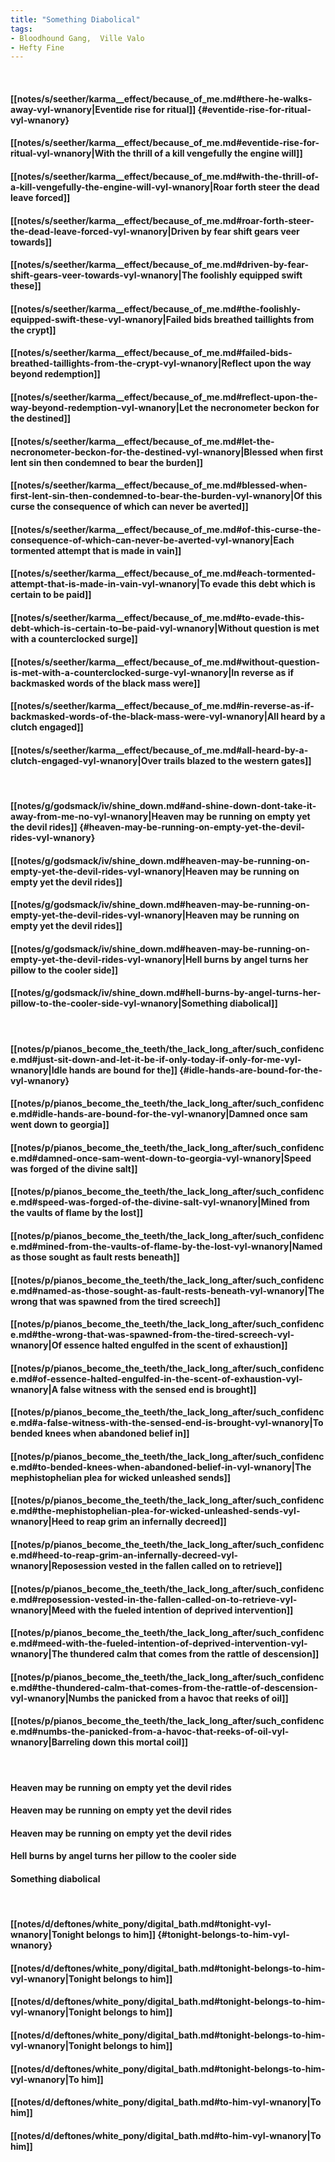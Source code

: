 ```yaml
---
title: "Something Diabolical"
tags:
- Bloodhound Gang,  Ville Valo
- Hefty Fine
---
```

&nbsp;
#### [[notes/s/seether/karma__effect/because_of_me.md#there-he-walks-away-vyl-wnanory|Eventide rise for ritual]] {#eventide-rise-for-ritual-vyl-wnanory}
#### [[notes/s/seether/karma__effect/because_of_me.md#eventide-rise-for-ritual-vyl-wnanory|With the thrill of a kill vengefully the engine will]]
#### [[notes/s/seether/karma__effect/because_of_me.md#with-the-thrill-of-a-kill-vengefully-the-engine-will-vyl-wnanory|Roar forth steer the dead leave forced]]
#### [[notes/s/seether/karma__effect/because_of_me.md#roar-forth-steer-the-dead-leave-forced-vyl-wnanory|Driven by fear shift gears veer towards]]
#### [[notes/s/seether/karma__effect/because_of_me.md#driven-by-fear-shift-gears-veer-towards-vyl-wnanory|The foolishly equipped swift these]]
#### [[notes/s/seether/karma__effect/because_of_me.md#the-foolishly-equipped-swift-these-vyl-wnanory|Failed bids breathed taillights from the crypt]]
#### [[notes/s/seether/karma__effect/because_of_me.md#failed-bids-breathed-taillights-from-the-crypt-vyl-wnanory|Reflect upon the way beyond redemption]]
#### [[notes/s/seether/karma__effect/because_of_me.md#reflect-upon-the-way-beyond-redemption-vyl-wnanory|Let the necronometer beckon for the destined]]
#### [[notes/s/seether/karma__effect/because_of_me.md#let-the-necronometer-beckon-for-the-destined-vyl-wnanory|Blessed when first lent sin then condemned to bear the burden]]
#### [[notes/s/seether/karma__effect/because_of_me.md#blessed-when-first-lent-sin-then-condemned-to-bear-the-burden-vyl-wnanory|Of this curse the consequence of which can never be averted]]
#### [[notes/s/seether/karma__effect/because_of_me.md#of-this-curse-the-consequence-of-which-can-never-be-averted-vyl-wnanory|Each tormented attempt that is made in vain]]
#### [[notes/s/seether/karma__effect/because_of_me.md#each-tormented-attempt-that-is-made-in-vain-vyl-wnanory|To evade this debt which is certain to be paid]]
#### [[notes/s/seether/karma__effect/because_of_me.md#to-evade-this-debt-which-is-certain-to-be-paid-vyl-wnanory|Without question is met with a counterclocked surge]]
#### [[notes/s/seether/karma__effect/because_of_me.md#without-question-is-met-with-a-counterclocked-surge-vyl-wnanory|In reverse as if backmasked words of the black mass were]]
#### [[notes/s/seether/karma__effect/because_of_me.md#in-reverse-as-if-backmasked-words-of-the-black-mass-were-vyl-wnanory|All heard by a clutch engaged]]
#### [[notes/s/seether/karma__effect/because_of_me.md#all-heard-by-a-clutch-engaged-vyl-wnanory|Over trails blazed to the western gates]]
&nbsp;
#### [[notes/g/godsmack/iv/shine_down.md#and-shine-down-dont-take-it-away-from-me-no-vyl-wnanory|Heaven may be running on empty yet the devil rides]] {#heaven-may-be-running-on-empty-yet-the-devil-rides-vyl-wnanory}
#### [[notes/g/godsmack/iv/shine_down.md#heaven-may-be-running-on-empty-yet-the-devil-rides-vyl-wnanory|Heaven may be running on empty yet the devil rides]]
#### [[notes/g/godsmack/iv/shine_down.md#heaven-may-be-running-on-empty-yet-the-devil-rides-vyl-wnanory|Heaven may be running on empty yet the devil rides]]
#### [[notes/g/godsmack/iv/shine_down.md#heaven-may-be-running-on-empty-yet-the-devil-rides-vyl-wnanory|Hell burns by angel turns her pillow to the cooler side]]
#### [[notes/g/godsmack/iv/shine_down.md#hell-burns-by-angel-turns-her-pillow-to-the-cooler-side-vyl-wnanory|Something diabolical]]
&nbsp;
#### [[notes/p/pianos_become_the_teeth/the_lack_long_after/such_confidence.md#just-sit-down-and-let-it-be-if-only-today-if-only-for-me-vyl-wnanory|Idle hands are bound for the]] {#idle-hands-are-bound-for-the-vyl-wnanory}
#### [[notes/p/pianos_become_the_teeth/the_lack_long_after/such_confidence.md#idle-hands-are-bound-for-the-vyl-wnanory|Damned once sam went down to georgia]]
#### [[notes/p/pianos_become_the_teeth/the_lack_long_after/such_confidence.md#damned-once-sam-went-down-to-georgia-vyl-wnanory|Speed was forged of the divine salt]]
#### [[notes/p/pianos_become_the_teeth/the_lack_long_after/such_confidence.md#speed-was-forged-of-the-divine-salt-vyl-wnanory|Mined from the vaults of flame by the lost]]
#### [[notes/p/pianos_become_the_teeth/the_lack_long_after/such_confidence.md#mined-from-the-vaults-of-flame-by-the-lost-vyl-wnanory|Named as those sought as fault rests beneath]]
#### [[notes/p/pianos_become_the_teeth/the_lack_long_after/such_confidence.md#named-as-those-sought-as-fault-rests-beneath-vyl-wnanory|The wrong that was spawned from the tired screech]]
#### [[notes/p/pianos_become_the_teeth/the_lack_long_after/such_confidence.md#the-wrong-that-was-spawned-from-the-tired-screech-vyl-wnanory|Of essence halted engulfed in the scent of exhaustion]]
#### [[notes/p/pianos_become_the_teeth/the_lack_long_after/such_confidence.md#of-essence-halted-engulfed-in-the-scent-of-exhaustion-vyl-wnanory|A false witness with the sensed end is brought]]
#### [[notes/p/pianos_become_the_teeth/the_lack_long_after/such_confidence.md#a-false-witness-with-the-sensed-end-is-brought-vyl-wnanory|To bended knees when abandoned belief in]]
#### [[notes/p/pianos_become_the_teeth/the_lack_long_after/such_confidence.md#to-bended-knees-when-abandoned-belief-in-vyl-wnanory|The mephistophelian plea for wicked unleashed sends]]
#### [[notes/p/pianos_become_the_teeth/the_lack_long_after/such_confidence.md#the-mephistophelian-plea-for-wicked-unleashed-sends-vyl-wnanory|Heed to reap grim an infernally decreed]]
#### [[notes/p/pianos_become_the_teeth/the_lack_long_after/such_confidence.md#heed-to-reap-grim-an-infernally-decreed-vyl-wnanory|Reposession vested in the fallen called on to retrieve]]
#### [[notes/p/pianos_become_the_teeth/the_lack_long_after/such_confidence.md#reposession-vested-in-the-fallen-called-on-to-retrieve-vyl-wnanory|Meed with the fueled intention of deprived intervention]]
#### [[notes/p/pianos_become_the_teeth/the_lack_long_after/such_confidence.md#meed-with-the-fueled-intention-of-deprived-intervention-vyl-wnanory|The thundered calm that comes from the rattle of descension]]
#### [[notes/p/pianos_become_the_teeth/the_lack_long_after/such_confidence.md#the-thundered-calm-that-comes-from-the-rattle-of-descension-vyl-wnanory|Numbs the panicked from a havoc that reeks of oil]]
#### [[notes/p/pianos_become_the_teeth/the_lack_long_after/such_confidence.md#numbs-the-panicked-from-a-havoc-that-reeks-of-oil-vyl-wnanory|Barreling down this mortal coil]]
&nbsp;
#### Heaven may be running on empty yet the devil rides
#### Heaven may be running on empty yet the devil rides
#### Heaven may be running on empty yet the devil rides
#### Hell burns by angel turns her pillow to the cooler side
#### Something diabolical
&nbsp;
#### [[notes/d/deftones/white_pony/digital_bath.md#tonight-vyl-wnanory|Tonight belongs to him]] {#tonight-belongs-to-him-vyl-wnanory}
#### [[notes/d/deftones/white_pony/digital_bath.md#tonight-belongs-to-him-vyl-wnanory|Tonight belongs to him]]
#### [[notes/d/deftones/white_pony/digital_bath.md#tonight-belongs-to-him-vyl-wnanory|Tonight belongs to him]]
#### [[notes/d/deftones/white_pony/digital_bath.md#tonight-belongs-to-him-vyl-wnanory|Tonight belongs to him]]
#### [[notes/d/deftones/white_pony/digital_bath.md#tonight-belongs-to-him-vyl-wnanory|To him]]
#### [[notes/d/deftones/white_pony/digital_bath.md#to-him-vyl-wnanory|To him]]
#### [[notes/d/deftones/white_pony/digital_bath.md#to-him-vyl-wnanory|To him]]
